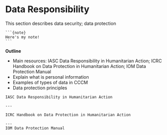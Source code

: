 # Data Responsibility
This section describes data security; data protection

````{margin}
```{note}
Here's my note!
```
````
**Outline**
- Main resources: IASC Data Responsibility in Humanitarian Action; ICRC Handbook on Data Protection in Humanitarian Action; IOM Data Protection Manual
- Explain what is personal information
- Examples of types of data in CCCM
- Data protection principles

````{panels}
IASC Data Responsibility in Humanitarian Action

---

ICRC Handbook on Data Protection in Humanitarian Action

---
IOM Data Protection Manual

````